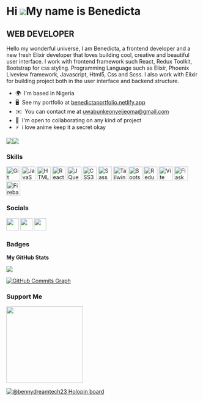 Hi ![](https://user-images.githubusercontent.com/18350557/176309783-0785949b-9127-417c-8b55-ab5a4333674e.gif)My name is Benedicta
=================================================================================================================================

WEB DEVELOPER
-------------

Hello my wonderful universe, I am Benedicta, a frontend developer and a new fresh Elixir developer that loves building cool, creative and beautiful user interface. I work with frontend framework such React, Redux Toolkit, Bootstrap for css styling. Programming Language such as Elixir, Phoenix Liveview framework, Javascript, Html5, Css and Scss. I also work with Elixir for building project both in the user interface and backend structure.

* 🌍  I'm based in Nigeria
* 🖥️  See my portfolio at [benedictaportfolio.netlify.app](http://benedictaportfolio.netlify.app)
* ✉️  You can contact me at [uwabunkeonyeijeoma@gmail.com](mailto:uwabunkeonyeijeoma@gmail.com)
* 🤝  I'm open to collaborating on any kind of project
* ⚡  i love anime keep it a secret okay

<a href="https://www.github.com/bennydreamtech23" target="_blank" rel="noreferrer"><img
src="https://img.shields.io/github/followers/bennydreamtech23?logo=github&style=for-the-badge&color=0891b2&labelColor=581c87" /></a><a href="https://www.twitter.com/bennydreams2326" target="_blank" rel="noreferrer"><img
src="https://img.shields.io/twitter/follow/bennydreams2326?logo=twitter&style=for-the-badge&color=0891b2&labelColor=581c87"
/></a>

### Skills


<p align="left">
<a href="https://git-scm.com/" target="_blank" rel="noreferrer"><img src="https://raw.githubusercontent.com/danielcranney/readme-generator/main/public/icons/skills/git-colored.svg" width="36" height="36" alt="Git" /></a>
<a href="https://developer.mozilla.org/en-US/docs/Web/JavaScript" target="_blank" rel="noreferrer"><img src="https://raw.githubusercontent.com/danielcranney/readme-generator/main/public/icons/skills/javascript-colored.svg" width="36" height="36" alt="JavaScript" /></a>
<a href="https://developer.mozilla.org/en-US/docs/Glossary/HTML5" target="_blank" rel="noreferrer"><img src="https://raw.githubusercontent.com/danielcranney/readme-generator/main/public/icons/skills/html5-colored.svg" width="36" height="36" alt="HTML5" /></a>
<a href="https://reactjs.org/" target="_blank" rel="noreferrer"><img src="https://raw.githubusercontent.com/danielcranney/readme-generator/main/public/icons/skills/react-colored.svg" width="36" height="36" alt="React" /></a>
<a href="https://jquery.com/" target="_blank" rel="noreferrer"><img src="https://raw.githubusercontent.com/danielcranney/readme-generator/main/public/icons/skills/jquery-colored.svg" width="36" height="36" alt="JQuery" /></a>
<a href="https://www.w3.org/TR/CSS/#css" target="_blank" rel="noreferrer"><img src="https://raw.githubusercontent.com/danielcranney/readme-generator/main/public/icons/skills/css3-colored.svg" width="36" height="36" alt="CSS3" /></a>
<a href="https://sass-lang.com/" target="_blank" rel="noreferrer"><img src="https://raw.githubusercontent.com/danielcranney/readme-generator/main/public/icons/skills/sass-colored.svg" width="36" height="36" alt="Sass" /></a>
<a href="https://tailwindcss.com/" target="_blank" rel="noreferrer"><img src="https://raw.githubusercontent.com/danielcranney/readme-generator/main/public/icons/skills/tailwindcss-colored.svg" width="36" height="36" alt="TailwindCSS" /></a>
<a href="https://getbootstrap.com/" target="_blank" rel="noreferrer"><img src="https://raw.githubusercontent.com/danielcranney/readme-generator/main/public/icons/skills/bootstrap-colored.svg" width="36" height="36" alt="Bootstrap" /></a>
<a href="https://redux.js.org/" target="_blank" rel="noreferrer"><img src="https://raw.githubusercontent.com/danielcranney/readme-generator/main/public/icons/skills/redux-colored.svg" width="36" height="36" alt="Redux" /></a>
<a href="https://vitejs.dev/" target="_blank" rel="noreferrer"><img src="https://raw.githubusercontent.com/danielcranney/readme-generator/main/public/icons/skills/vite-colored.svg" width="36" height="36" alt="Vite" /></a>
<a href="https://flask.palletsprojects.com/en/2.0.x/" target="_blank" rel="noreferrer"><img src="https://raw.githubusercontent.com/danielcranney/readme-generator/main/public/icons/skills/flask-colored.svg" width="36" height="36" alt="Flask" /></a>
<a href="https://firebase.google.com/" target="_blank" rel="noreferrer"><img src="https://raw.githubusercontent.com/danielcranney/readme-generator/main/public/icons/skills/firebase-colored.svg" width="36" height="36" alt="Firebase" /></a>
</p>


### Socials

<p align="left"> <a href="https://www.github.com/bennydreamtech23" target="_blank" rel="noreferrer"><img src="https://raw.githubusercontent.com/danielcranney/readme-generator/main/public/icons/socials/github.svg" width="32" height="32" /></a> <a href="https://www.linkedin.com/in/uwabunkeonye-ijeoma-1942a71b9" target="_blank" rel="noreferrer"><img src="https://raw.githubusercontent.com/danielcranney/readme-generator/main/public/icons/socials/linkedin.svg" width="32" height="32" /></a> <a href="https://www.twitter.com/bennydreams2326" target="_blank" rel="noreferrer"><img src="https://raw.githubusercontent.com/danielcranney/readme-generator/main/public/icons/socials/twitter.svg" width="32" height="32" /></a></p>

### Badges

<b>My GitHub Stats</b>

<a href="http://www.github.com/bennydreamtech23"><img src="https://github-readme-streak-stats.herokuapp.com/?user=bennydreamtech23&stroke=ffffff&background=581c87&ring=ffffff&fire=ffffff&currStreakNum=ffffff&currStreakLabel=ffffff&sideNums=ffffff&sideLabels=ffffff&dates=ffffff&hide_border=true" /></a>

<a href="http://www.github.com/bennydreamtech23"><img src="https://github-readme-activity-graph.cyclic.app/graph?username=bennydreamtech23&bg_color=581c87&color=ffffff&line=0891b2&point=ffffff&area_color=581c87&area=true&hide_border=true&custom_title=GitHub%20Commits%20Graph" alt="GitHub Commits Graph" /></a>


### Support Me

<a href="https://www.buymeacoffee.com/uwabunkeonP"><img src="https://cdn.buymeacoffee.com/buttons/v2/default-yellow.png" width="200" /></a>


[![@bennydreamtech23 Holopin board](https://holopin.io/api/user/board?user=bennydreamtech23)](https://holopin.io/@bennydreamtech23)
<!---
bennydreamtech23/bennydreamtech a ✨ special ✨ repository because its `README.md` (this file) appears on your GitHub profile.
You can click the Preview link to take a look at your changes.
--->
